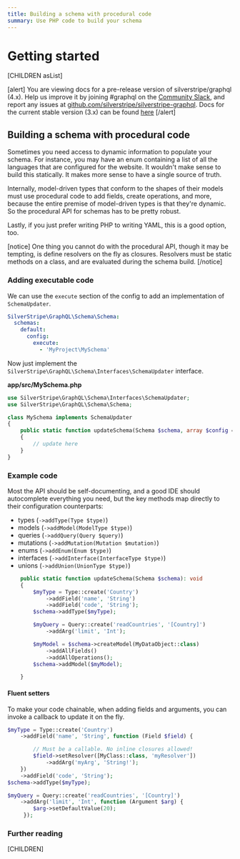 ```yaml
---
title: Building a schema with procedural code
summary: Use PHP code to build your schema
---
```


# Getting started

[CHILDREN asList]

[alert]
You are viewing docs for a pre-release version of silverstripe/graphql (4.x).
Help us improve it by joining #graphql on the [Community Slack](https://www.silverstripe.org/blog/community-slack-channel/),
and report any issues at [github.com/silverstripe/silverstripe-graphql](https://github.com/silverstripe/silverstripe-graphql). 
Docs for the current stable version (3.x) can be found
[here](https://github.com/silverstripe/silverstripe-graphql/tree/3)
[/alert]

## Building a schema with procedural code

Sometimes you need access to dynamic information to populate your schema. For instance, you
may have an enum containing a list of all the languages that are configured for the website. It
wouldn't make sense to build this statically. It makes more sense to have a single source
of truth.

Internally, model-driven types that conform to the shapes of their models must use procedural code to add fields, create operations, and more, because the entire premise of model-driven
types is that they're dynamic. So the procedural API for schemas has to be pretty robust.

Lastly, if you just prefer writing PHP to writing YAML, this is a good option, too.

[notice]
One thing you cannot do with the procedural API, though it may be tempting, is define resolvers
on the fly as closures. Resolvers must be static methods on a class, and are evaluated during
the schema build.
[/notice]

### Adding executable code

We can use the `execute` section of the config to add an implementation of `SchemaUpdater`.

```yaml
SilverStripe\GraphQL\Schema\Schema:
  schemas:
    default:
      config:
        execute:
          - 'MyProject\MySchema'
```

Now just implement the `SilverStripe\GraphQL\Schema\Interfaces\SchemaUpdater` interface.

**app/src/MySchema.php**
```php
use SilverStripe\GraphQL\Schema\Interfaces\SchemaUpdater;
use SilverStripe\GraphQL\Schema\Schema;

class MySchema implements SchemaUpdater
{
    public static function updateSchema(Schema $schema, array $config = []): void
    {
        // update here
    }
}
```

### Example code

Most the API should be self-documenting, and a good IDE should autocomplete everything you
need, but the key methods map directly to their configuration counterparts:

* types (`->addType(Type $type)`)
* models (`->addModel(ModelType $type)`)
* queries (`->addQuery(Query $query)`)
* mutations (`->addMutation(Mutation $mutation)`)
* enums (`->addEnum(Enum $type)`)
* interfaces (`->addInterface(InterfaceType $type)`)
* unions (`->addUnion(UnionType $type)`)


```php
    public static function updateSchema(Schema $schema): void
    {
        $myType = Type::create('Country')
            ->addField('name', 'String')
            ->addField('code', 'String');
        $schema->addType($myType);

        $myQuery = Query::create('readCountries', '[Country]')
            ->addArg('limit', 'Int');

        $myModel = $schema->createModel(MyDataObject::class)
            ->addAllFields()
            ->addAllOperations();
        $schema->addModel($myModel);

    }
```

#### Fluent setters

To make your code chainable, when adding fields and arguments, you can invoke a callback
to update it on the fly.

```php
$myType = Type::create('Country')
    ->addField('name', 'String', function (Field $field) {

        // Must be a callable. No inline closures allowed!
        $field->setResolver([MyClass::class, 'myResolver'])
            ->addArg('myArg', 'String!');
    })
    ->addField('code', 'String');
$schema->addType($myType);

$myQuery = Query::create('readCountries', '[Country]')
    ->addArg('limit', 'Int', function (Argument $arg) {
        $arg->setDefaultValue(20);
     });
```

### Further reading

[CHILDREN]
